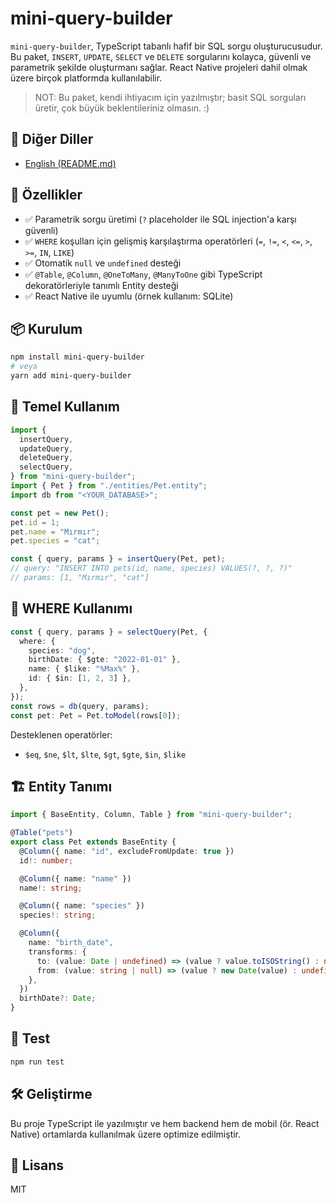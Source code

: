 # mini-query-builder

`mini-query-builder`, TypeScript tabanlı hafif bir SQL sorgu oluşturucusudur. Bu paket, `INSERT`, `UPDATE`, `SELECT` ve `DELETE` sorgularını kolayca, güvenli ve parametrik şekilde oluşturmanı sağlar. React Native projeleri dahil olmak üzere birçok platformda kullanılabilir.

> NOT: Bu paket, kendi ihtiyacım için yazılmıştır; basit SQL sorguları üretir, çok büyük beklentileriniz olmasın. :)

## 📖 Diğer Diller

- [English (README.md)](README.md)

## 🚀 Özellikler

- ✅ Parametrik sorgu üretimi (`?` placeholder ile SQL injection'a karşı güvenli)
- ✅ `WHERE` koşulları için gelişmiş karşılaştırma operatörleri (`=`, `!=`, `<`, `<=`, `>`, `>=`, `IN`, `LIKE`)
- ✅ Otomatik `null` ve `undefined` desteği
- ✅ `@Table`, `@Column`, `@OneToMany`, `@ManyToOne` gibi TypeScript dekoratörleriyle tanımlı Entity desteği
- ✅ React Native ile uyumlu (örnek kullanım: SQLite)

## 📦 Kurulum

```bash
npm install mini-query-builder
# veya
yarn add mini-query-builder
```

## 🧱 Temel Kullanım

```ts
import {
  insertQuery,
  updateQuery,
  deleteQuery,
  selectQuery,
} from "mini-query-builder";
import { Pet } from "./entities/Pet.entity";
import db from "<YOUR_DATABASE>";

const pet = new Pet();
pet.id = 1;
pet.name = "Mırmır";
pet.species = "cat";

const { query, params } = insertQuery(Pet, pet);
// query: "INSERT INTO pets(id, name, species) VALUES(?, ?, ?)"
// params: [1, "Mırmır", "cat"]
```

## 🔎 WHERE Kullanımı

```ts
const { query, params } = selectQuery(Pet, {
  where: {
    species: "dog",
    birthDate: { $gte: "2022-01-01" },
    name: { $like: "%Max%" },
    id: { $in: [1, 2, 3] },
  },
});
const rows = db(query, params);
const pet: Pet = Pet.toModel(rows[0]);
```

Desteklenen operatörler:

- `$eq`, `$ne`, `$lt`, `$lte`, `$gt`, `$gte`, `$in`, `$like`

## 🏗 Entity Tanımı

```ts
import { BaseEntity, Column, Table } from "mini-query-builder";

@Table("pets")
export class Pet extends BaseEntity {
  @Column({ name: "id", excludeFromUpdate: true })
  id!: number;

  @Column({ name: "name" })
  name!: string;

  @Column({ name: "species" })
  species!: string;

  @Column({
    name: "birth_date",
    transforms: {
      to: (value: Date | undefined) => (value ? value.toISOString() : null),
      from: (value: string | null) => (value ? new Date(value) : undefined),
    },
  })
  birthDate?: Date;
}
```

## 🧪 Test

```bash
npm run test
```

## 🛠 Geliştirme

Bu proje TypeScript ile yazılmıştır ve hem backend hem de mobil (ör. React Native) ortamlarda kullanılmak üzere optimize edilmiştir.

## 📄 Lisans

MIT
